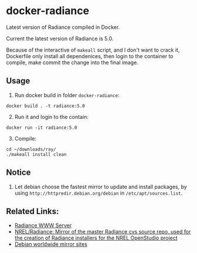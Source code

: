 # docker-radiance
Latest version of Radiance compiled in Docker.

Current the latest version of Radiance is 5.0.

Because of the interactive of `makeall` script, and I don't want to crack it, Dockerfile only install all dependenices, then login to the container to compile, make commit the change into the final image.

## Usage
1. Run docker build in folder `docker-radiance`:
  ```shell
  docker build . -t radiance:5.0
  ```
2. Run it and login to the contain:
  ```shell
  docker run -it radiance:5.0
  ```
3. Compile:
  ```shell
  cd ~/downloads/ray/
  ./makeall install clean
  ```

## Notice
1. Let debian choose the fastest mirror to update and install packages, by using `http://httpredir.debian.org/debian` in `/etc/apt/sources.list`.

## Related Links:
- [Radiance WWW Server](http://radsite.lbl.gov/radiance/HOME.html)
- [NREL/Radiance: Mirror of the master Radiance cvs source repo, used for the creation of Radiance installers for the NREL OpenStudio project](https://github.com/NREL/Radiance)
- [Debian worldwide mirror sites](https://www.debian.org/mirror/list)
